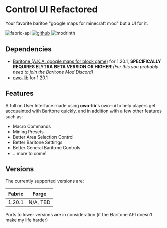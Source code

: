 # Control UI Refactored

Your favorite baritoe "google maps for minecraft mod" but a UI for it.

![fabric-api](https://cdn.jsdelivr.net/npm/@intergrav/devins-badges@3/assets/cozy/requires/fabric-api_vector.svg)
[![github](https://cdn.jsdelivr.net/npm/@intergrav/devins-badges@3/assets/cozy/available/github_vector.svg)](https://github.com//Type-32/control-ui-refactored)
![modrinth](https://cdn.jsdelivr.net/npm/@intergrav/devins-badges@3/assets/cozy/available/modrinth_vector.svg)

## Dependencies
- [Baritone (A.K.A. google maps for block game)](https://github.com/cabaletta/baritone) for 1.20.1, **SPECIFICALLY REQUIRES ELYTRA BETA VERSION OR HIGHER** _(For this you probably need to join the Baritone Mod Discord)_
- [owo-lib](https://modrinth.com/mod/owo-lib) for 1.20.1

## Features
A full on User Interface made using **owo-lib**'s owo-ui to help players get accquainted with Baritone quickly, and in addition with a few other features such as:

- Macro Commands
- Mining Presets
- Better Area Selection Control
- Better Baritone Settings
- Better General Baritone Controls
- ...more to come!

## Versions

The currently supported versions are:

| Fabric | Forge    |
|--------|----------|
| 1.20.1 | N/A, TBD |

Ports to lower versions are in consideration (if the Baritone API doesn't make my life harder)
